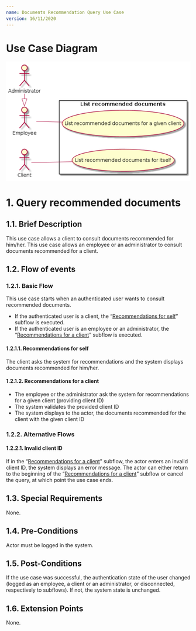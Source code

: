 ```yaml
---
name: Documents Recommendation Query Use Case
version: 16/11/2020
---
```


# Use Case Diagram

![use case diagram](./recommendations.png)

# 1. Query recommended documents

## 1.1. Brief Description

This use case allows a client to consult documents recommended for him/her. This use case allows an employee or an administrator to consult documents recommended for a client.

## 1.2. Flow of events

### 1.2.1. Basic Flow

This use case starts when an authenticated user wants to consult recommended documents.

* If the authenticated user is a client, the “[Recommendations for self](#1211-recommendations-for-self)” subflow is executed.
* If the authenticated user is an employee or an administrator, the “[Recommendations for a client](#1212-recommendations-for-a-client)” subflow is executed.

#### 1.2.1.1. Recommendations for self

The client asks the system for recommendations and the system displays documents recommended for him/her.

#### 1.2.1.2. Recommendations for a client

* The employee or the administrator ask the system for recommendations for a given client (providing client ID)
* The system validates the provided client ID
* The system displays to the actor, the documents recommended for the client with the given client ID

### 1.2.2. Alternative Flows

#### 1.2.2.1. Invalid client ID

If in the “[Recommendations for a client](#1212-recommendations-for-a-client)” subflow, the actor enters an invalid client ID, the system displays an error message. The actor can either return to the beginning of the “[Recommendations for a client](#1212-recommendations-for-a-client)” subflow or cancel the query, at which point the use case ends.

## 1.3. Special Requirements

None.

## 1.4. Pre-Conditions

Actor must be logged in the system.

## 1.5. Post-Conditions

If the use case was successful, the authentication state of the user changed (logged as an employee, a client or an administrator, or disconnected, respectively to subflows). If not, the system state is unchanged.

## 1.6. Extension Points

None.
